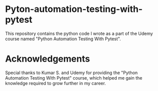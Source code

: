 # Pyton-automation-testing-with-pytest
This repository contains the python code I wrote as a part of the Udemy course named "Python Automation Testing With Pytest". 

# Acknowledgements

Special thanks to Kumar S. and Udemy for providing the "Python Automation Testing With Pytest" course, which helped me gain the knowledge required to grow further in my career.
